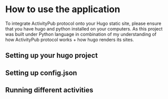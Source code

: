 # How to use the application

To integrate ActivityPub protocol onto your Hugo static site, please ensure that you have hugo and python installed on your computers. As this project was built under Python language in combination of my understanding of how ActivityPub protocol works + how hugo renders its sites.

## Setting up your hugo project 

## Setting up config.json

## Running different activities

